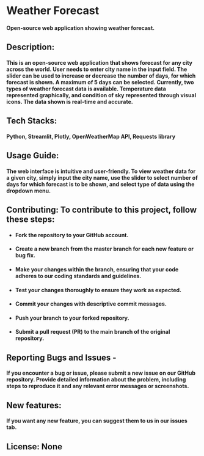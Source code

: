 # Weather Forecast
#### Open-source web application showing weather forecast. 
## Description:
#### This is an open-source web application that shows forecast for any city across the world. User needs to enter city name in the input field. The slider can be used to increase or decrease the number of days, for which forecast is shown. A maximum of 5 days can be selected. Currently, two types of weather forecast data is available. Temperature data represented graphically, and condition of sky represented through visual icons. The data shown is real-time and accurate. 
## Tech Stacks:
#### Python, Streamlit, Plotly, OpenWeatherMap API, Requests library
## Usage Guide: 
#### The web interface is intuitive and user-friendly. To view weather data for a given city, simply input the city name, use the slider to select number of days for which forecast is to be shown, and select type of data using the dropdown menu. 
## Contributing: To contribute to this project, follow these steps:
* #### Fork the repository to your GitHub account.
* #### Create a new branch from the master branch for each new feature or bug fix.
* #### Make your changes within the branch, ensuring that your code adheres to our coding standards and guidelines.
* #### Test your changes thoroughly to ensure they work as expected.
* #### Commit your changes with descriptive commit messages.
* #### Push your branch to your forked repository.
* #### Submit a pull request (PR) to the main branch of the original repository.
## Reporting Bugs and Issues - 
#### If you encounter a bug or issue, please submit a new issue on our GitHub repository. Provide detailed information about the problem, including steps to reproduce it and any relevant error messages or screenshots.
## New features:
#### If you want any new feature, you can suggest them to us in our issues tab.
## License: None